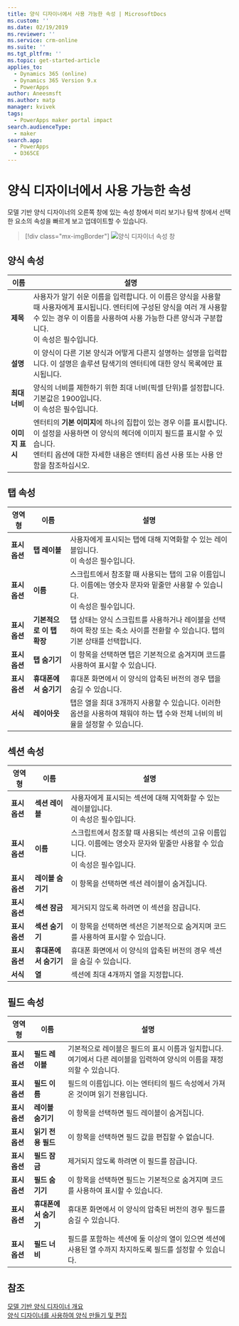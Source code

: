 ```yaml
---
title: 양식 디자이너에서 사용 가능한 속성 | MicrosoftDocs
ms.custom: ''
ms.date: 02/19/2019
ms.reviewer: ''
ms.service: crm-online
ms.suite: ''
ms.tgt_pltfrm: ''
ms.topic: get-started-article
applies_to:
  - Dynamics 365 (online)
  - Dynamics 365 Version 9.x
  - PowerApps
author: Aneesmsft
ms.author: matp
manager: kvivek
tags:
  - PowerApps maker portal impact
search.audienceType:
  - maker
search.app:
  - PowerApps
  - D365CE
---
```


# <a name="properties-available-in-the-form-designer"></a>양식 디자이너에서 사용 가능한 속성

모델 기반 양식 디자이너의 오른쪽 창에 있는 속성 창에서 미리 보기나 탐색 창에서 선택한 요소의 속성을 빠르게 보고 업데이트할 수 있습니다. 

> [!div class="mx-imgBorder"] 
> ![](media/form-designer-property-pane.png "양식 디자이너 속성 창")

## <a name="form-properties"></a>양식 속성


|이름  |설명  |
|---------|---------|
|**제목**     | 사용자가 알기 쉬운 이름을 입력합니다. 이 이름은 양식을 사용할 때 사용자에게 표시됩니다. 엔터티에 구성된 양식을 여러 개 사용할 수 있는 경우 이 이름을 사용하여 사용 가능한 다른 양식과 구분합니다. <br /> 이 속성은 필수입니다.        |
|**설명**     |  이 양식이 다른 기본 양식과 어떻게 다른지 설명하는 설명을 입력합니다. 이 설명은 솔루션 탐색기의 엔터티에 대한 양식 목록에만 표시됩니다.        |
|**최대 너비**     | 양식의 너비를 제한하기 위한 최대 너비(픽셀 단위)를 설정합니다. 기본값은 1900입니다. <br /> 이 속성은 필수입니다.       |
|**이미지 표시**      | 엔터티의 **기본 이미지**에 하나의 집합이 있는 경우 이를 표시합니다. 이 설정을 사용하면 이 양식의 헤더에 이미지 필드를 표시할 수 있습니다. <br /> 엔터티 옵션에 대한 자세한 내용은 엔터티 옵션 사용 또는 사용 안 함을 참조하십시오.         |


## <a name="tab-properties"></a>탭 속성

|영역형   |이름  |설명  |
|---------|---------|---------|
|**표시 옵션**      | **탭 레이블**      | 사용자에게 표시되는 탭에 대해 지역화할 수 있는 레이블입니다. <br /> 이 속성은 필수입니다.         |
| **표시 옵션**      |  **이름**     |  스크립트에서 참조할 때 사용되는 탭의 고유 이름입니다. 이름에는 영숫자 문자와 밑줄만 사용할 수 있습니다. <br />이 속성은 필수입니다.      |
| **표시 옵션**      |  **기본적으로 이 탭 확장**      |  탭 상태는 양식 스크립트를 사용하거나 레이블을 선택하여 확장 또는 축소 사이를 전환할 수 있습니다. 탭의 기본 상태를 선택합니다.       |
| **표시 옵션**      | **탭 숨기기**     | 이 항목을 선택하면 탭은 기본적으로 숨겨지며 코드를 사용하여 표시할 수 있습니다.       |
| **표시 옵션**      | **휴대폰에서 숨기기**     |  휴대폰 화면에서 이 양식의 압축된 버전의 경우 탭을 숨길 수 있습니다.     |
| **서식**   | **레이아웃**     |  탭은 열을 최대 3개까지 사용할 수 있습니다. 이러한 옵션을 사용하여 채워야 하는 탭 수와 전체 너비의 비율을 설정할 수 있습니다.      |

## <a name="section-properties"></a>섹션 속성


|영역형   |이름  |설명  |
|---------|---------|---------|
|**표시 옵션**      | **섹션 레이블**    | 사용자에게 표시되는 섹션에 대해 지역화할 수 있는 레이블입니다. <br /> 이 속성은 필수입니다.      |
|**표시 옵션**      | **이름**    | 스크립트에서 참조할 때 사용되는 섹션의 고유 이름입니다. 이름에는 영숫자 문자와 밑줄만 사용할 수 있습니다. <br /> 이 속성은 필수입니다.        |
|**표시 옵션**      | **레이블 숨기기**   |  이 항목을 선택하면 섹션 레이블이 숨겨집니다.  |
|**표시 옵션**      | **섹션 잠금**    | 제거되지 않도록 하려면 이 섹션을 잠급니다.      |
|**표시 옵션**      | **섹션 숨기기**     | 이 항목을 선택하면 섹션은 기본적으로 숨겨지며 코드를 사용하여 표시할 수 있습니다.      |
|**표시 옵션**      | **휴대폰에서 숨기기**     |  휴대폰 화면에서 이 양식의 압축된 버전의 경우 섹션을 숨길 수 있습니다.     |
|**서식**     |  **열**    |  섹션에 최대 4개까지 열을 지정합니다.      |

## <a name="field-properties"></a>필드 속성


|영역형  |이름  |설명  |
|---------|---------|---------|
|**표시 옵션**     | **필드 레이블**    | 기본적으로 레이블은 필드의 표시 이름과 일치합니다. 여기에서 다른 레이블을 입력하여 양식의 이름을 재정의할 수 있습니다.       |
|**표시 옵션**     |  **필드 이름**    | 필드의 이름입니다. 이는 엔터티의 필드 속성에서 가져온 것이며 읽기 전용입니다.     |
|**표시 옵션**     | **레이블 숨기기**     | 이 항목을 선택하면 필드 레이블이 숨겨집니다.      |
|**표시 옵션**     | **읽기 전용 필드**    | 이 항목을 선택하면 필드 값을 편집할 수 없습니다.      |
|**표시 옵션**     |  **필드 잠금**   |  제거되지 않도록 하려면 이 필드를 잠급니다.     |
|**표시 옵션**     |  **필드 숨기기**     | 이 항목을 선택하면 필드는 기본적으로 숨겨지며 코드를 사용하여 표시할 수 있습니다.      |
|**표시 옵션**     |  **휴대폰에서 숨기기**    | 휴대폰 화면에서 이 양식의 압축된 버전의 경우 필드를 숨길 수 있습니다.         |
|**표시 옵션**     | **필드 너비**      |  필드를 포함하는 섹션에 둘 이상의 열이 있으면 섹션에 사용된 열 수까지 차지하도록 필드를 설정할 수 있습니다.       |


## <a name="see-also"></a>참조
[모델 기반 양식 디자이너 개요](form-designer-overview.md) <br />
[양식 디자이너를 사용하여 양식 만들기 및 편집](create-and-edit-forms.md)